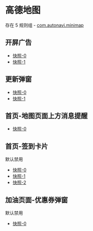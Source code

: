 # 高德地图

存在 5 规则组 - [com.autonavi.minimap](/src/apps/com.autonavi.minimap.ts)

## 开屏广告

- [快照-0](https://i.gkd.li/import/12667556)
- [快照-1](https://i.gkd.li/import/12750045)

## 更新弹窗

- [快照-0](https://i.gkd.li/import/13379094)
- [快照-1](https://i.gkd.li/import/13379426)

## 首页-地图页面上方消息提醒

- [快照-0](https://i.gkd.li/import/12642830)

## 首页-签到卡片

默认禁用

- [快照-0](https://i.gkd.li/import/12642842)
- [快照-1](https://i.gkd.li/import/12642845)
- [快照-2](https://i.gkd.li/import/12818770)

## 加油页面-优惠券弹窗

默认禁用

- [快照-0](https://i.gkd.li/import/12642857)
